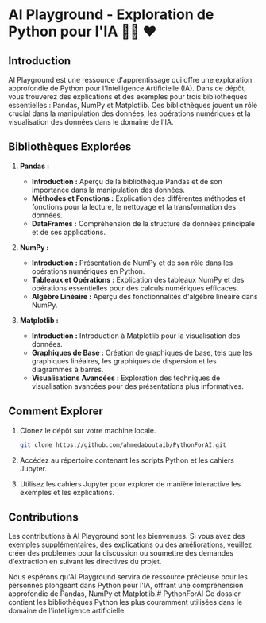 # AI Playground - Exploration de Python pour l'IA  🚀🚀 ❤️

## Introduction
AI Playground est une ressource d'apprentissage qui offre une exploration approfondie de Python pour l'Intelligence Artificielle (IA). Dans ce dépôt, vous trouverez des explications et des exemples pour trois bibliothèques essentielles : Pandas, NumPy et Matplotlib. Ces bibliothèques jouent un rôle crucial dans la manipulation des données, les opérations numériques et la visualisation des données dans le domaine de l'IA.

## Bibliothèques Explorées
1. **Pandas :**
   - **Introduction :** Aperçu de la bibliothèque Pandas et de son importance dans la manipulation des données.
   - **Méthodes et Fonctions :** Explication des différentes méthodes et fonctions pour la lecture, le nettoyage et la transformation des données.
   - **DataFrames :** Compréhension de la structure de données principale et de ses applications.

2. **NumPy :**
   - **Introduction :** Présentation de NumPy et de son rôle dans les opérations numériques en Python.
   - **Tableaux et Opérations :** Explication des tableaux NumPy et des opérations essentielles pour des calculs numériques efficaces.
   - **Algèbre Linéaire :** Aperçu des fonctionnalités d'algèbre linéaire dans NumPy.

3. **Matplotlib :**
   - **Introduction :** Introduction à Matplotlib pour la visualisation des données.
   - **Graphiques de Base :** Création de graphiques de base, tels que les graphiques linéaires, les graphiques de dispersion et les diagrammes à barres.
   - **Visualisations Avancées :** Exploration des techniques de visualisation avancées pour des présentations plus informatives.

## Comment Explorer
1. Clonez le dépôt sur votre machine locale.
   ```bash
   git clone https://github.com/ahmedaboutaib/PythonForAI.git
   ```

2. Accédez au répertoire contenant les scripts Python et les cahiers Jupyter.

3. Utilisez les cahiers Jupyter pour explorer de manière interactive les exemples et les explications.

## Contributions
Les contributions à AI Playground sont les bienvenues. Si vous avez des exemples supplémentaires, des explications ou des améliorations, veuillez créer des problèmes pour la discussion ou soumettre des demandes d'extraction en suivant les directives du projet.

Nous espérons qu'AI Playground servira de ressource précieuse pour les personnes plongeant dans Python pour l'IA, offrant une compréhension approfondie de Pandas, NumPy et Matplotlib.# PythonForAI
Ce dossier contient les bibliothèques Python les plus couramment utilisées dans le domaine de l'intelligence artificielle
